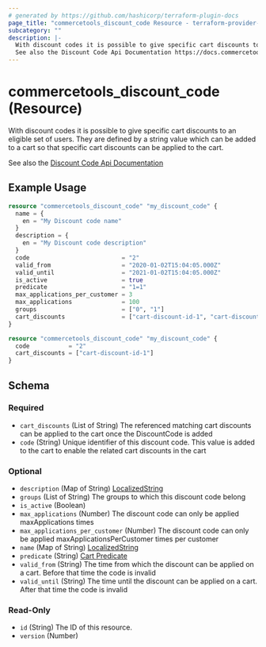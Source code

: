 ```yaml
---
# generated by https://github.com/hashicorp/terraform-plugin-docs
page_title: "commercetools_discount_code Resource - terraform-provider-commercetools"
subcategory: ""
description: |-
  With discount codes it is possible to give specific cart discounts to an eligible set of users. They are defined by a string value which can be added to a cart so that specific cart discounts can be applied to the cart.
  See also the Discount Code Api Documentation https://docs.commercetools.com/api/projects/discountCodes
---
```


# commercetools_discount_code (Resource)

With discount codes it is possible to give specific cart discounts to an eligible set of users. They are defined by a string value which can be added to a cart so that specific cart discounts can be applied to the cart.

See also the [Discount Code Api Documentation](https://docs.commercetools.com/api/projects/discountCodes)

## Example Usage

```terraform
resource "commercetools_discount_code" "my_discount_code" {
  name = {
    en = "My Discount code name"
  }
  description = {
    en = "My Discount code description"
  }
  code                          = "2"
  valid_from                    = "2020-01-02T15:04:05.000Z"
  valid_until                   = "2021-01-02T15:04:05.000Z"
  is_active                     = true
  predicate                     = "1=1"
  max_applications_per_customer = 3
  max_applications              = 100
  groups                        = ["0", "1"]
  cart_discounts                = ["cart-discount-id-1", "cart-discount-id-2"]
}

resource "commercetools_discount_code" "my_discount_code" {
  code           = "2"
  cart_discounts = ["cart-discount-id-1"]
}
```

<!-- schema generated by tfplugindocs -->
## Schema

### Required

- `cart_discounts` (List of String) The referenced matching cart discounts can be applied to the cart once the DiscountCode is added
- `code` (String) Unique identifier of this discount code. This value is added to the cart to enable the related cart discounts in the cart

### Optional

- `description` (Map of String) [LocalizedString](https://docs.commercetools.com/api/types#localizedstring)
- `groups` (List of String) The groups to which this discount code belong
- `is_active` (Boolean)
- `max_applications` (Number) The discount code can only be applied maxApplications times
- `max_applications_per_customer` (Number) The discount code can only be applied maxApplicationsPerCustomer times per customer
- `name` (Map of String) [LocalizedString](https://docs.commercetools.com/api/types#localizedstring)
- `predicate` (String) [Cart Predicate](https://docs.commercetools.com/api/projects/predicates#cart-predicates)
- `valid_from` (String) The time from which the discount can be applied on a cart. Before that time the code is invalid
- `valid_until` (String) The time until the discount can be applied on a cart. After that time the code is invalid

### Read-Only

- `id` (String) The ID of this resource.
- `version` (Number)


